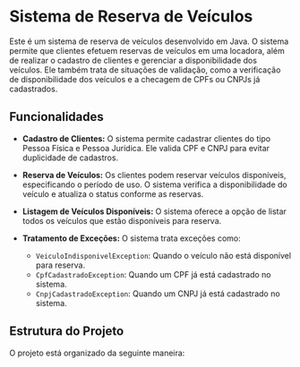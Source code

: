 # Sistema de Reserva de Veículos

Este é um sistema de reserva de veículos desenvolvido em Java. O sistema permite que clientes efetuem reservas de veículos em uma locadora, além de realizar o cadastro de clientes e gerenciar a disponibilidade dos veículos. Ele também trata de situações de validação, como a verificação de disponibilidade dos veículos e a checagem de CPFs ou CNPJs já cadastrados.

## Funcionalidades

- **Cadastro de Clientes:** O sistema permite cadastrar clientes do tipo Pessoa Física e Pessoa Jurídica. Ele valida CPF e CNPJ para evitar duplicidade de cadastros.
  
- **Reserva de Veículos:** Os clientes podem reservar veículos disponíveis, especificando o período de uso. O sistema verifica a disponibilidade do veículo e atualiza o status conforme as reservas.

- **Listagem de Veículos Disponíveis:** O sistema oferece a opção de listar todos os veículos que estão disponíveis para reserva.

- **Tratamento de Exceções:** O sistema trata exceções como:
  - `VeiculoIndisponivelException`: Quando o veículo não está disponível para reserva.
  - `CpfCadastradoException`: Quando um CPF já está cadastrado no sistema.
  - `CnpjCadastradoException`: Quando um CNPJ já está cadastrado no sistema.

## Estrutura do Projeto

O projeto está organizado da seguinte maneira:

